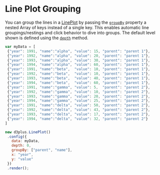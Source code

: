 # Line Plot Grouping

You can group the lines in a [LinePlot](http://d3plus.org/docs/#LinePlot) by passing the [`groupBy`](https://d3plus.org/docs/#Viz.groupBy) property a nested Array of keys instead of a single key. This enables automatic line groupings/nestings and click behavior to dive into groups. The default level shown is defined using the [`depth`](https://d3plus.org/docs/#Viz.depth) method.

 ```js
var myData = [
  {"year": 1991, "name":"alpha", "value": 15, "parent": "parent 1"},
  {"year": 1992, "name":"alpha", "value": 20, "parent": "parent 1"},
  {"year": 1993, "name":"alpha", "value": 30, "parent": "parent 1"},
  {"year": 1994, "name":"alpha", "value": 60, "parent": "parent 1"},
  {"year": 1991, "name":"beta",  "value": 10, "parent": "parent 1"},
  {"year": 1992, "name":"beta",  "value": 10, "parent": "parent 1"},
  {"year": 1993, "name":"beta",  "value": 40, "parent": "parent 1"},
  {"year": 1994, "name":"beta",  "value": 60, "parent": "parent 1"},
  {"year": 1991, "name":"gamma", "value": 5,  "parent": "parent 2"},
  {"year": 1992, "name":"gamma", "value": 10, "parent": "parent 2"},
  {"year": 1993, "name":"gamma", "value": 20, "parent": "parent 2"},
  {"year": 1994, "name":"gamma", "value": 25, "parent": "parent 2"},
  {"year": 1991, "name":"delta", "value": 50, "parent": "parent 2"},
  {"year": 1992, "name":"delta", "value": 43, "parent": "parent 2"},
  {"year": 1993, "name":"delta", "value": 17, "parent": "parent 2"},
  {"year": 1994, "name":"delta", "value": 32, "parent": "parent 2"}
]

 new d3plus.LinePlot()
  .config({
    data: myData,
    depth: 0,
    groupBy: ["parent", "name"],
    x: "year",
    y: "value"
  })
  .render();
```
